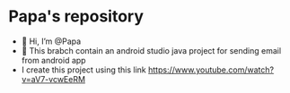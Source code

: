 # Papa's repository
- 👋 Hi, I’m @Papa
- 👀 This brabch contain an android studio java project for sending email from android app
- I create this project using this link https://www.youtube.com/watch?v=aV7-vcwEeRM 
<!---
Papaepapa/Papaepapa is a ✨ special ✨ repository because its `README.md` (this file) appears on your GitHub profile.
You can click the Preview link to take a look at your changes.
--->
